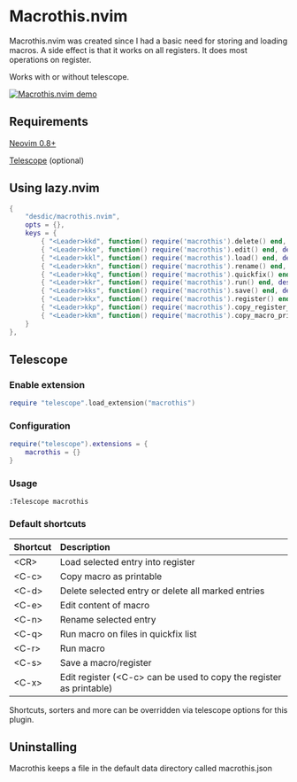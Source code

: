 # Macrothis.nvim

Macrothis.nvim was created since I had a basic need for storing and loading macros. A side effect is that it works on all registers. It does most operations on register.

Works with or without telescope.

[![Macrothis.nvim demo](https://img.youtube.com/vi/d2uj8uP80OE/0.jpg)](https://www.youtube.com/watch?v=d2uj8uP80OE "Macrothis.nvim demo")

## Requirements

[Neovim 0.8+](https://github.com/neovim/neovim)

[Telescope](https://github.com/nvim-telescope/telescope.nvim) (optional)


## Using lazy.nvim
```lua
{
    "desdic/macrothis.nvim",
    opts = {},
    keys = {
        { "<Leader>kkd", function() require('macrothis').delete() end, desc = "delete" },
        { "<Leader>kke", function() require('macrothis').edit() end, desc = "edit" },
        { "<Leader>kkl", function() require('macrothis').load() end, desc = "load" },
        { "<Leader>kkn", function() require('macrothis').rename() end, desc = "rename" },
        { "<Leader>kkq", function() require('macrothis').quickfix() end, desc = "run macro on all files in quickfix" },
        { "<Leader>kkr", function() require('macrothis').run() end, desc = "run macro" },
        { "<Leader>kks", function() require('macrothis').save() end, desc = "save" }
        { "<Leader>kkx", function() require('macrothis').register() end, desc = "edit register" }
        { "<Leader>kkp", function() require('macrothis').copy_register_printable() end, desc = "Copy register as printable" }
        { "<Leader>kkm", function() require('macrothis').copy_macro_printable() end, desc = "Copy macro as printable" }
    }
},
```

## Telescope

### Enable extension

```lua
require "telescope".load_extension("macrothis")
```

### Configuration

```lua
require("telescope").extensions = {
    macrothis = {}
}
```

### Usage

```
:Telescope macrothis
```

### Default shortcuts

| Shortcut | Description |
| :--- | :--- |
| &lt;CR&gt; | Load selected entry into register |
| &lt;C-c&gt; | Copy macro as printable |
| &lt;C-d&gt; | Delete selected entry or delete all marked entries |
| &lt;C-e&gt; | Edit content of macro |
| &lt;C-n&gt; | Rename selected entry |
| &lt;C-q&gt; | Run macro on files in quickfix list |
| &lt;C-r&gt; | Run macro |
| &lt;C-s&gt; | Save a macro/register |
| &lt;C-x&gt; | Edit register (&lt;C-c&gt; can be used to copy the register as printable)|

Shortcuts, sorters and more can be overridden via telescope options for this plugin.

## Uninstalling

Macrothis keeps a file in the default data directory called macrothis.json
